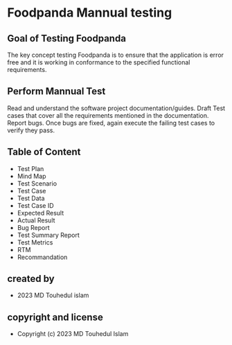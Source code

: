 # Foodpanda Mannual testing

## Goal of Testing Foodpanda

The key concept testing Foodpanda is to ensure that the application is error free and it is working in conformance to the specified functional requirements.

## Perform Mannual Test

Read and understand the software project documentation/guides.
Draft Test cases that cover all the requirements mentioned in the documentation.
Report bugs.
Once bugs are fixed, again execute the failing test cases to verify they pass.

## Table of Content


- Test Plan
- Mind Map
- Test Scenario
- Test Case
- Test Data
- Test Case ID
- Expected Result
- Actual Result
- Bug Report
- Test Summary Report
- Test Metrics
- RTM
- Recommandation
## created by

- 2023 MD Touhedul islam 

## copyright and license

- Copyright (c) 2023 MD Touhedul Islam
